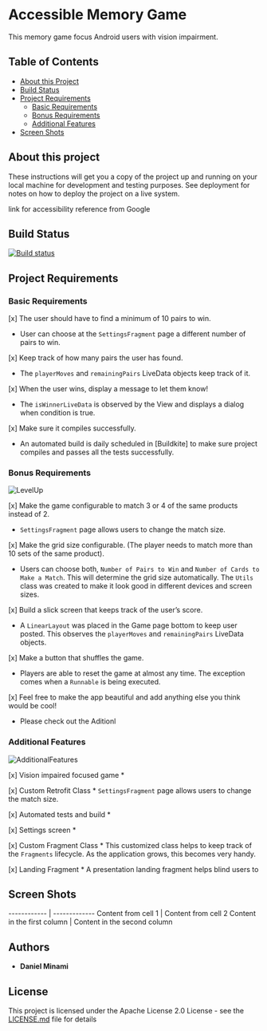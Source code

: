 # Accessible Memory Game

This memory game focus Android users with vision impairment.

## Table of Contents

- [About this Project](#about-this-project)
- [Build Status](#build-status)
- [Project Requirements](#project-requirements)
  * [Basic Requirements](#basic-requirements)
  * [Bonus Requirements](#bonus-requirements)
  * [Additional Features](#additional-features)
- [Screen Shots](#screen-shots)

## About this project

These instructions will get you a copy of the project up and running on your local machine for development and testing purposes. See deployment for notes on how to deploy the project on a live system.

link for accessibility reference from Google

## Build Status

[![Build status](https://badge.buildkite.com/fae4d188e43aa2339505c96c4c7c0c0cc506f018abd3c6c949.svg)](https://buildkite.com/minamidaniel/accessible-memory-game)

## Project Requirements

### Basic Requirements

\[x] The user should have to find a minimum of 10 pairs to win.
* User can choose at the `SettingsFragment` page a different number of pairs to win.

\[x] Keep track of how many pairs the user has found. 
* The `playerMoves` and `remainingPairs` LiveData objects keep track of it.

\[x] When the user wins, display a message to let them know!
* The `isWinnerLiveData` is observed by the View and displays a dialog when condition is true.

\[x] Make sure it compiles successfully.
* An automated build is daily scheduled in [Buildkite] to make sure project compiles and passes all the tests successfully.

### Bonus Requirements

![LevelUp](https://media.indiedb.com/cache/images/games/1/35/34365/thumb_300x150/0_animation_Character_LevelUp.gif)

\[x] Make the game configurable to match 3 or 4 of the same products instead of 2.
* `SettingsFragment` page allows users to change the match size.

\[x] Make the grid size configurable. (The player needs to match more than 10 sets of the same product).
* Users can choose both, `Number of Pairs to Win` and `Number of Cards to Make a Match`. This will determine the grid size automatically. The `Utils` class was created to make it look good in different devices and screen sizes.

\[x] Build a slick screen that keeps track of the user’s score.
* A `LinearLayout` was placed in the Game page bottom to keep user posted. This observes the `playerMoves` and `remainingPairs` LiveData objects.

\[x] Make a button that shuffles the game.
* Players are able to reset the game at almost any time. The exception comes when a `Runnable` is being executed.

\[x] Feel free to make the app beautiful and add anything else you think would be cool!
* Please check out the Aditionl


### Additional Features

![AdditionalFeatures](https://media.giphy.com/media/13HgwGsXF0aiGY/giphy.gif)

[x] Vision impaired focused game
    * 

[x] Custom Retrofit Class
    * `SettingsFragment` page allows users to change the match size.

[x] Automated tests and build
    * 

[x] Settings screen
    * 

[x] Custom Fragment Class
    * This customized class helps to keep track of the `Fragments` lifecycle. As the application grows, this becomes very handy.

[x] Landing Fragment
    * A presentation landing fragment helps blind users to 


## Screen Shots

------------ | -------------
Content from cell 1 | Content from cell 2
Content in the first column | Content in the second column

## Authors

* **Daniel Minami** 

## License

This project is licensed under the Apache License 2.0 License - see the [LICENSE.md](LICENSE.md) file for details
